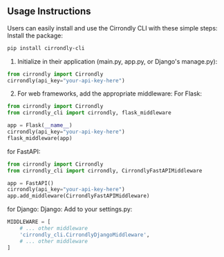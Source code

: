 ## Usage Instructions

Users can easily install and use the Cirrondly CLI with these simple steps:
Install the package:

```bash
pip install cirrondly-cli
```

1. Initialize in their application (main.py, app.py, or Django's manage.py):

```python
from cirrondly import Cirrondly
cirrondly(api_key="your-api-key-here")
```

2. For web frameworks, add the appropriate middleware:
For Flask:

```python
from cirrondly import Cirrondly
from cirrondly_cli import cirrondly, flask_middleware

app = Flask(__name__)
cirrondly(api_key="your-api-key-here")
flask_middleware(app)
```

for FastAPI:

```python
from cirrondly import Cirrondly
from cirrondly_cli import cirrondly, CirrondlyFastAPIMiddleware

app = FastAPI()
cirrondly(api_key="your-api-key-here")
app.add_middleware(CirrondlyFastAPIMiddleware)
```
for Django:
Django: Add to your settings.py:

```python
MIDDLEWARE = [
    # ... other middleware
    'cirrondly_cli.CirrondlyDjangoMiddleware',
    # ... other middleware
]
```


